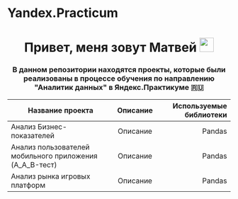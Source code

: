 # Yandex.Practicum
<h1 align="center">Привет, меня зовут Матвей
<img src="https://github.com/blackcater/blackcater/raw/main/images/Hi.gif" height="32"/></h1>
<h3 align="center">В данном репозитории находятся проекты, которые были реализованы в процессе обучения по направлению "Аналитик данных" в Яндекс.Практикуме 🇷🇺</h3>

| Название проекта | Описание | Используемые библиотеки |  
|------------------|:--------:|------------------------:|  
| Анализ Бизнес-показателей | Описание | Pandas |
| Анализ пользователей мобильного приложения (A_A_B-тест)| Описание | Pandas |
| Анализ рынка игровых платформ| Описание | Pandas |

